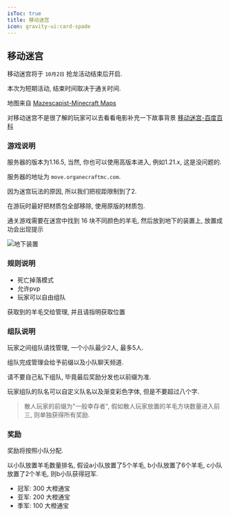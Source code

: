 ```yaml
---
isToc: true
title: 移动迷宫
icon: gravity-ui:card-spade
---
```


## 移动迷宫

移动迷宫将于 `10月2日` 抢龙活动结束后开启.

本次为短期活动, 结束时间取决于通关时间.

地图来自 [Mazescapist-Minecraft Maps](https://www.minecraftmaps.com/46701-mazescapist)

对移动迷宫不是很了解的玩家可以去看看电影补充一下故事背景 [移动迷宫-百度百科](https://baike.baidu.com/item/%E7%A7%BB%E5%8A%A8%E8%BF%B7%E5%AE%AB/13575745)

### 游戏说明

服务器的版本为1.16.5, 当然, 你也可以使用高版本进入, 例如1.21.x, 这是没问题的.

服务器的地址为 `move.organecraftmc.com`.

因为迷宫玩法的原因, 所以我们把视距限制到了2.

在游玩时最好把材质包全部移除, 使用原版的材质包.

通关游戏需要在迷宫中找到 16 块不同颜色的羊毛, 然后放到地下的装置上, 放置成功会出现提示

![地下装置](https://orangecraftmc.obs.cn-south-1.myhuaweicloud.com/Mazescapist.webp)

### 规则说明

- 死亡掉落模式
- 允许pvp
- 玩家可以自由组队

获取到的羊毛交给管理, 并且请指明获取位置

### 组队说明

玩家之间组队请找管理, 一个小队最少2人, 最多5人.

组队完成管理会给予前缀以及小队聊天频道.

请不要自己私下组队, 毕竟最后奖励分发也以前缀为准.

玩家组队的队名可以自定义队名以及渐变彩色字体, 但是不要超过八个字.

> 散人玩家的前缀为"一般幸存者", 假如散人玩家放置的羊毛方块数量进入前三, 则单独获得所有奖励.

### 奖励

奖励将按照小队分配.

以小队放置羊毛数量排名, 假设a小队放置了5个羊毛, b小队放置了6个羊毛, c小队放置了2个羊毛, 则b小队获得冠军.

- 冠军: 300 大橙通宝
- 亚军: 200 大橙通宝
- 季军: 100 大橙通宝
